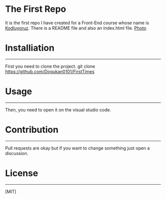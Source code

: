 # The First Repo

It is the first repo I have created for a Front-End course whose name is [Kodluyoruz](https://www.kodluyoruz.org/). There is a README file and also an index.html file.
[Photo](gitrepo.png)

# Installiation

---

First you need to clone the project.
git clone https://github.com/Dogukan0101/FirstTimes

# Usage

---

Then, you need to open it on the visual studio code.

# Contribution

---

Pull requests are okay but if you want to change something just open a discussion.

# License

---

[MIT]
